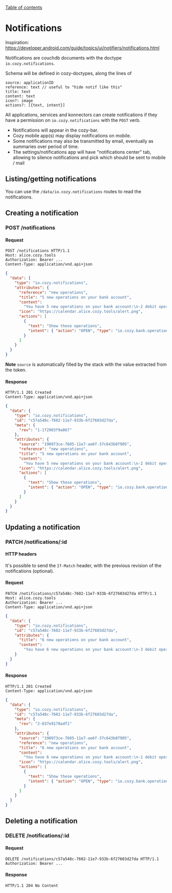 [Table of contents](README.md#table-of-contents)

# Notifications

Inspiration:
https://developer.android.com/guide/topics/ui/notifiers/notifications.html

Notifications are couchdb documents with the doctype `io.cozy.notifications`.

Schema will be defined in cozy-doctypes, along the lines of

```
source: applicationID
reference: text // useful to "hide notif like this"
title: text
content: text
icon?: image
actions?: [{text, intent}]
```

All applications, services and konnectors can create notifications if they have
a permission on `io.cozy.notifications` with the `POST` verb.

* Notifications will appear in the cozy-bar.
* Cozy mobile app(s) may display notifications on mobile.
* Some notifications may also be transmitted by email, eventually as summaries
  over period of time.
* The settings/notifications app will have "notifications center" tab, allowing
  to silence notifications and pick which should be sent to mobile / mail

## Listing/getting notifications

You can use the `/data/io.cozy.notifications` routes to read the notifications.

## Creating a notification

### POST /notifications

#### Request

```http
POST /notifications HTTP/1.1
Host: alice.cozy.tools
Authorization: Bearer ...
Content-Type: application/vnd.api+json
```

```json
{
  "data": {
    "type": "io.cozy.notifications",
    "attributes": {
      "reference": "new operations",
      "title": "5 new operations on your bank account",
      "content":
        "You have 5 new operations on your bank account:\n-2 debit operations\n-3 credit operations",
      "icon": "https://calendar.alice.cozy.tools/alert.png",
      "actions": [
        {
          "text": "Show these operations",
          "intent": { "action": "OPEN", "type": "io.cozy.bank.operations" }
        }
      ]
    }
  }
}
```

**Note** `source` is automatically filled by the stack with the value extracted
from the token.

#### Response

```http
HTTP/1.1 201 Created
Content-Type: application/vnd.api+json
```

```json
{
  "data": {
    "type": "io.cozy.notifications",
    "id": "c57a548c-7602-11e7-933b-6f27603d27da",
    "meta": {
      "rev": "1-1f2903f9a867"
    },
    "attributes": {
      "source": "190973ce-7605-11e7-ae6f-37c643b07905",
      "reference": "new operations",
      "title": "5 new operations on your bank account",
      "content":
        "You have 5 new operations on your bank account:\n-2 debit operations\n-3 credit operations",
      "icon": "https://calendar.alice.cozy.tools/alert.png",
      "actions": [
        {
          "text": "Show these operations",
          "intent": { "action": "OPEN", "type": "io.cozy.bank.operations" }
        }
      ]
    }
  }
}
```

## Updating a notification

### PATCH /notifications/:id

#### HTTP headers

It's possible to send the `If-Match` header, with the previous revision of the
notifications (optional).

#### Request

```http
PATCH /notifications/c57a548c-7602-11e7-933b-6f27603d27da HTTP/1.1
Host: alice.cozy.tools
Authorization: Bearer ...
Content-Type: application/vnd.api+json
```

```json
{
  "data": {
    "type": "io.cozy.notifications",
    "id": "c57a548c-7602-11e7-933b-6f27603d27da",
    "attributes": {
      "title": "6 new operations on your bank account",
      "content":
        "You have 6 new operations on your bank account:\n-3 debit operations\n-3 credit operations"
    }
  }
}
```

#### Response

```http
HTTP/1.1 201 Created
Content-Type: application/vnd.api+json
```

```json
{
  "data": {
    "type": "io.cozy.notifications",
    "id": "c57a548c-7602-11e7-933b-6f27603d27da",
    "meta": {
      "rev": "2-037e9170adf1"
    },
    "attributes": {
      "source": "190973ce-7605-11e7-ae6f-37c643b07905",
      "reference": "new operations",
      "title": "6 new operations on your bank account",
      "content":
        "You have 6 new operations on your bank account:\n-1 debit operations\n-3 credit operations",
      "icon": "https://calendar.alice.cozy.tools/alert.png",
      "actions": [
        {
          "text": "Show these operations",
          "intent": { "action": "OPEN", "type": "io.cozy.bank.operations" }
        }
      ]
    }
  }
}
```

## Deleting a notification

### DELETE /notifications/:id

#### Request

```http
DELETE /notifications/c57a548c-7602-11e7-933b-6f27603d27da HTTP/1.1
Authorization: Bearer ...
```

#### Response

```http
HTTP/1.1 204 No Content
```
